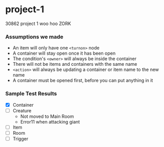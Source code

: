 # project-1
30862 project 1 woo hoo ZORK

### Assumptions we made
* An item will only have one `<turnon>` node
* A container will stay open once it has been open
* The condition's `<owner>` will always be inside the container
* There will not be items and containers with the same name
* `<action>` will always be updating a container or item name to the new name
* A container must be opened first, before you can put anything in it

### Sample Test Results
- [x] Container
- [ ] Creature
    * Not moved to Main Room
    * Error11 when attacking giant
- [ ] Item
- [ ] Room
- [ ] Trigger